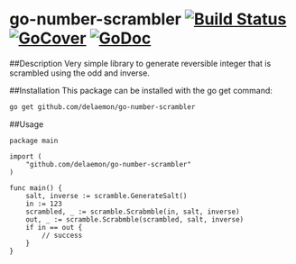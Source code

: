 
# go-number-scrambler [![Build Status](https://travis-ci.org/delaemon/go-number-scrambler.svg?branch=master)](https://travis-ci.org/delaemon/go-number-scrambler) [![GoCover](http://gocover.io/_badge/github.com/delaemon/go-number-scrambler)](http://gocover.io/github.com/delaemon/go-number-scrambler) [![GoDoc](https://godoc.org/github.com/delaemon/go-number-scrambler?status.png)](https://godoc.org/github.com/delaemon/go-number-scrambler)

##Description
Very simple library to generate reversible integer that is scrambled using the odd and inverse.

##Installation
This package can be installed with the go get command:
```sh
go get github.com/delaemon/go-number-scrambler
```

##Usage
```
package main

import (
	"github.com/delaemon/go-number-scrambler"
)

func main() {
	salt, inverse := scramble.GenerateSalt()
	in := 123
	scrambled, _ := scramble.Scrabmble(in, salt, inverse)
	out, _ := scramble.Scrabmble(scrambled, salt, inverse)
	if in == out {
		// success
	}
}
```
